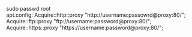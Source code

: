 sudo passwd root  
apt.config: Acquire::http::proxy "http://username:passowrd@proxy:80/";     
            Acquire::ftp::proxy "ftp://username:password@proxy:80/";  
            Acquire::https::proxy "https://username:password@proxy:80/";  

